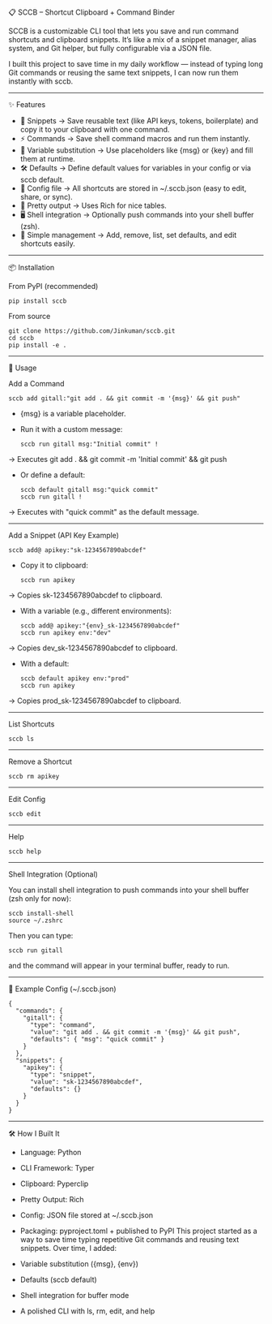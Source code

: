 📋 SCCB – Shortcut Clipboard + Command Binder

SCCB is a customizable CLI tool that lets you save and run command shortcuts and clipboard snippets.
It’s like a mix of a snippet manager, alias system, and Git helper, but fully configurable via a JSON file.

I built this project to save time in my daily workflow — instead of typing long Git commands or reusing the same text snippets, I can now run them instantly with sccb.

---

✨ Features

- 🔖 Snippets → Save reusable text (like API keys, tokens, boilerplate) and copy it to your clipboard with one command.
- ⚡ Commands → Save shell command macros and run them instantly.
- 📝 Variable substitution → Use placeholders like {msg} or {key} and fill them at runtime.
- 🛠 Defaults → Define default values for variables in your config or via sccb default.
- 📂 Config file → All shortcuts are stored in ~/.sccb.json (easy to edit, share, or sync).
- 🎨 Pretty output → Uses Rich for nice tables.
- 🖥 Shell integration → Optionally push commands into your shell buffer (zsh).
- 🧹 Simple management → Add, remove, list, set defaults, and edit shortcuts easily.

---

📦 Installation

From PyPI (recommended)

    pip install sccb

From source

    git clone https://github.com/Jinkuman/sccb.git
    cd sccb
    pip install -e .

---

🚀 Usage

Add a Command

    sccb add gitall:"git add . && git commit -m '{msg}' && git push"

- {msg} is a variable placeholder.

- Run it with a custom message:

      sccb run gitall msg:"Initial commit" !

→ Executes git add . && git commit -m 'Initial commit' && git push

- Or define a default:

      sccb default gitall msg:"quick commit"
      sccb run gitall !

→ Executes with "quick commit" as the default message.

---

Add a Snippet (API Key Example)

    sccb add@ apikey:"sk-1234567890abcdef"

- Copy it to clipboard:

      sccb run apikey

→ Copies sk-1234567890abcdef to clipboard.

- With a variable (e.g., different environments):

      sccb add@ apikey:"{env}_sk-1234567890abcdef"
      sccb run apikey env:"dev"

→ Copies dev_sk-1234567890abcdef to clipboard.

- With a default:

      sccb default apikey env:"prod"
      sccb run apikey

→ Copies prod_sk-1234567890abcdef to clipboard.

---

List Shortcuts

    sccb ls

---

Remove a Shortcut

    sccb rm apikey

---

Edit Config

    sccb edit

---

Help

    sccb help

---

Shell Integration (Optional)

You can install shell integration to push commands into your shell buffer (zsh only for now):

    sccb install-shell
    source ~/.zshrc

Then you can type:

    sccb run gitall

and the command will appear in your terminal buffer, ready to run.

---

📌 Example Config (~/.sccb.json)

    {
      "commands": {
        "gitall": {
          "type": "command",
          "value": "git add . && git commit -m '{msg}' && git push",
          "defaults": { "msg": "quick commit" }
        }
      },
      "snippets": {
        "apikey": {
          "type": "snippet",
          "value": "sk-1234567890abcdef",
          "defaults": {}
        }
      }
    }

---

🛠 How I Built It

- Language: Python
- CLI Framework: Typer
- Clipboard: Pyperclip
- Pretty Output: Rich
- Config: JSON file stored at ~/.sccb.json
- Packaging: pyproject.toml + published to PyPI
  This project started as a way to save time typing repetitive Git commands and reusing text snippets. Over time, I added:

- Variable substitution ({msg}, {env})
- Defaults (sccb default)
- Shell integration for buffer mode
- A polished CLI with ls, rm, edit, and help

